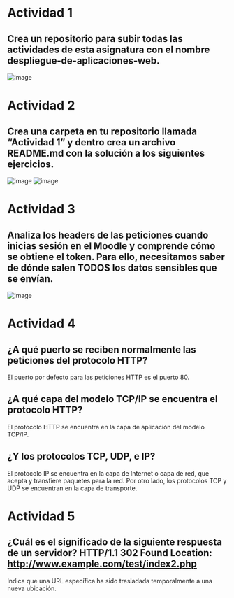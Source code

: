 # Actividad 1

## Crea un repositorio para subir todas las actividades de esta asignatura con el nombre despliegue-de-aplicaciones-web.


![image](https://github.com/StefanoNegroni/despliegue-de-aplicaciones-web/assets/144775884/01ccdf68-b73d-402c-a5ae-576b73473de6)


# Actividad 2

## Crea una carpeta en tu repositorio llamada “Actividad 1” y dentro crea un archivo README.md con la solución a los siguientes ejercicios.

![image](https://github.com/StefanoNegroni/despliegue-de-aplicaciones-web/assets/144775884/858ae90b-fb6b-4a48-b5eb-45dbfea9d79b)
![image](https://github.com/StefanoNegroni/despliegue-de-aplicaciones-web/assets/144775884/7823023e-3709-4282-8e2e-13885b1e2ca1)


# Actividad 3

## Analiza los headers de las peticiones cuando inicias sesión en el Moodle y comprende cómo se obtiene el token. Para ello, necesitamos saber de dónde salen TODOS los datos sensibles que se envían.

![image](https://github.com/StefanoNegroni/despliegue-de-aplicaciones-web/assets/144775884/ab3da197-cce9-485b-9ade-275e196ca725)


# Actividad 4

## ¿A qué puerto se reciben normalmente las peticiones del protocolo HTTP? 
El puerto por defecto para las peticiones HTTP es el puerto 80. 
## ¿A qué capa del modelo TCP/IP se encuentra el protocolo HTTP? 
El protocolo HTTP se encuentra en la capa de aplicación del modelo TCP/IP.
## ¿Y los protocolos TCP, UDP, e IP?
El protocolo IP se encuentra en la capa de Internet o capa de red, que acepta y transfiere paquetes para la red. Por otro lado, los protocolos TCP y UDP se encuentran en la capa de transporte.


# Actividad 5

## ¿Cuál es el significado de la siguiente respuesta de un servidor? HTTP/1.1 302 Found Location: http://www.example.com/test/index2.php

Indica que una URL específica ha sido trasladada temporalmente a una nueva ubicación.
